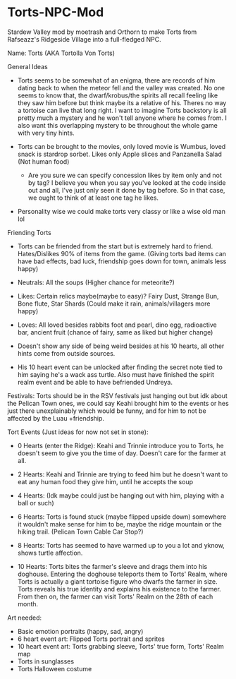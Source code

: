 # Torts-NPC-Mod
Stardew Valley mod by moetrash and Orthorn to make Torts from Rafseazz's Ridgeside Village into a full-fledged NPC.

Name: Torts (AKA Tortolla Von Torts)

General Ideas

- Torts seems to be somewhat of an enigma, there are records of him dating back to when the meteor fell and the valley
was created. No one seems to know that, the dwarf/krobus/the spirits all recall feeling like they saw him before but
think maybe its a relative of his. Theres no way a tortoise can live that long right. I want to imagine Torts backstory
is all pretty much a mystery and he won't tell anyone where he comes from. I also want this overlapping mystery to be 
throughout the whole game with very tiny hints.

- Torts can be brought to the movies, only loved movie is Wumbus, loved snack is stardrop sorbet. Likes only
Apple slices and Panzanella Salad (Not human food)
  - Are you sure we can specify concession likes by item only and not by tag? I believe you when you say you've looked at the code inside out and all, I've just only seen it done by tag before. So in that case, we ought to think of at least one tag he likes.

- Personality wise we could make torts very classy or like a wise old man lol

Friending Torts
- Torts can be friended from the start but is extremely hard to friend. Hates/Dislikes 90% of items from the game.
(Giving torts bad items can have bad effects, bad luck, friendship goes down for town, animals less happy)
- Neutrals: All the soups
(Higher chance for meteorite?)
- Likes: Certain relics maybe(maybe to easy)? Fairy Dust, Strange Bun, Bone flute, Star Shards
(Could make it rain, animals/villagers more happy)
- Loves: All loved besides rabbits foot and pearl, dino egg, radioactive bar, ancient fruit
(chance of fairy, same as liked but higher change)

- Doesn't show any side of being weird besides at his 10 hearts, all other hints come from outside sources. 

- His 10 heart event can be unlocked after finding the secret note tied to him saying he's a wack ass turtle. Also
must have finished the spirit realm event and be able to have befriended Undreya.  

Festivals:
Torts should be in the RSV festivals just hanging out but idk about the Pelican Town ones, we could say Keahi brought
him to the events or hes just there unexplainably which would be funny, and for him to not be affected by the Luau +friendship.

Tort Events (Just ideas for now not set in stone):

- 0 Hearts (enter the Ridge): Keahi and Trinnie introduce you to Torts, he doesn't seem to give you the time of day. Doesn't care for the farmer
at all.

- 2 Hearts: Keahi and Trinnie are trying to feed him but he doesn't want to eat any human food they give him, until he accepts the
soup

- 4 Hearts: (Idk maybe could just be hanging out with him, playing with a ball or such)

- 6 Hearts: Torts is found stuck (maybe flipped upside down) somewhere it wouldn't make sense for him to be, maybe the ridge mountain
or the hiking trail. (Pelican Town Cable Car Stop?)

- 8 Hearts: Torts has seemed to have warmed up to you a lot and yknow, shows turtle affection. 

- 10 Hearts: Torts bites the farmer's sleeve and drags them into his doghouse. Entering the doghouse teleports them to Torts' Realm, where Torts is actually a giant tortoise figure who dwarfs the farmer in size. Torts reveals his true identity and explains his existence to the farmer. From then on, the farmer can visit Torts' Realm on the 28th of each month.

Art needed:
- Basic emotion portraits (happy, sad, angry)
- 6 heart event art: Flipped Torts portrait and sprites
- 10 heart event art: Torts grabbing sleeve, Torts' true form, Torts' Realm map
- Torts in sunglasses
- Torts Halloween costume


